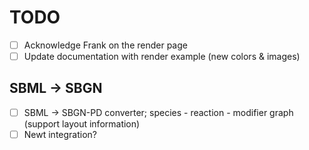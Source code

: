 # TODO
- [ ] Acknowledge Frank on the render page
- [ ] Update documentation with render example (new colors & images)

## SBML -> SBGN
- [ ] SBML -> SBGN-PD converter; species - reaction - modifier graph (support layout information)
- [ ] Newt integration?

